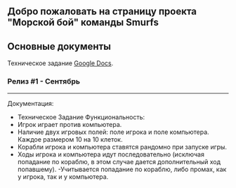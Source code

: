 ## Добро пожаловать на страницу проекта "Морской бой" команды Smurfs


## Основные документы

Техническое задание [Google Docs](https://docs.google.com/document/d/1WF71McaLDMixglyjc7YpO3_6vzK8ZgMVS3wj4jV1aLI/edit/).

### Релиз #1 - Сентябрь
----------------
Документация:
- Техническое Задание
Функциональность:
- Игрок играет против компьютера.
- Наличие двух игровых полей: поле игрока и поле компьютера. Каждое размером 10 на 10 клеток.
- Корабли игрока и компьютера ставятся рандомно при запуске игры.
- Ходы игрока и компьютера идут последовательно (исключая попадание по кораблю, в этом случае дается дополнительный ход попавшему).
-Учитывается попадание по кораблю, либо промах, как у игрока, так и у компьютера.
